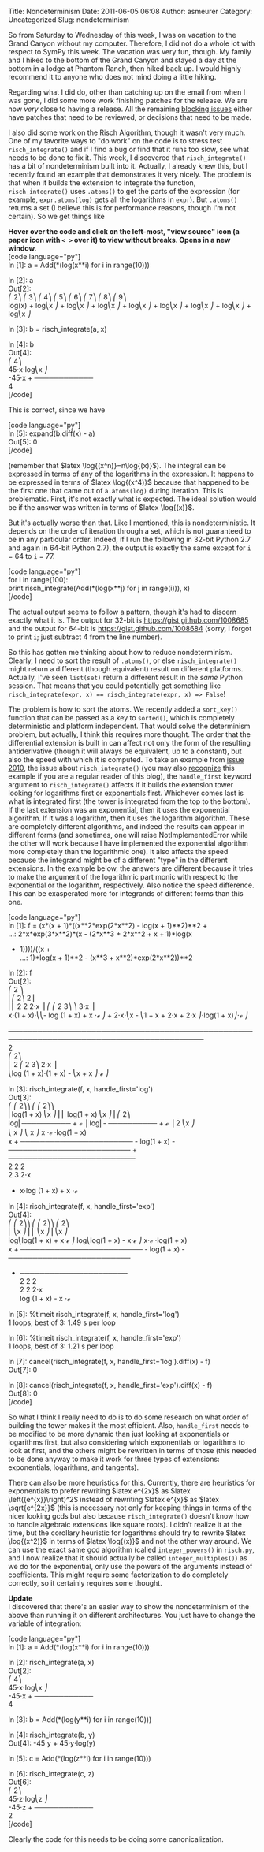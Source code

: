 Title: Nondeterminism
Date: 2011-06-05 06:08
Author: asmeurer
Category: Uncategorized
Slug: nondeterminism

So from Saturday to Wednesday of this week, I was on vacation to the
Grand Canyon without my computer. Therefore, I did not do a whole lot
with respect to SymPy this week. The vacation was very fun, though. My
family and I hiked to the bottom of the Grand Canyon and stayed a day at
the bottom in a lodge at Phantom Ranch, then hiked back up. I would
highly recommend it to anyone who does not mind doing a little hiking.

Regarding what I did do, other than catching up on the email from when I
was gone, I did some more work finishing patches for the release. We are
now *very* close to having a release. All the remaining [blocking
issues][] either have patches that need to be reviewed, or decisions
that need to be made.

I also did some work on the Risch Algorithm, though it wasn't very much.
One of my favorite ways to "do work" on the code is to stress test
`risch_integrate()` and if I find a bug or find that it runs too slow,
see what needs to be done to fix it. This week, I discovered that
`risch_integrate()` has a bit of nondeterminism built into it. Actually,
I already knew this, but I recently found an example that demonstrates
it very nicely. The problem is that when it builds the extension to
integrate the function, `risch_integrate()` uses `.atoms()` to get the
parts of the expression (for example, `expr.atoms(log)` gets all the
logarithms in `expr`). But `.atoms()` returns a set (I believe this is
for performance reasons, though I'm not certain). So we get things like

**Hover over the code and click on the left-most, "view source" icon (a
paper icon with `< >` over it) to view without breaks. Opens in a new
window.**  
[code language="py"]  
In [1]: a = Add(\*(log(x\*\*i) for i in range(10)))

In [2]: a  
Out[2]:  
⎛ 2⎞ ⎛ 3⎞ ⎛ 4⎞ ⎛ 5⎞ ⎛ 6⎞ ⎛ 7⎞ ⎛ 8⎞ ⎛ 9⎞  
log(x) + log⎝x ⎠ + log⎝x ⎠ + log⎝x ⎠ + log⎝x ⎠ + log⎝x ⎠ + log⎝x ⎠ +
log⎝x ⎠ + log⎝x ⎠

In [3]: b = risch\_integrate(a, x)

In [4]: b  
Out[4]:  
⎛ 4⎞  
45⋅x⋅log⎝x ⎠  
-45⋅x + ────────────  
4  
[/code]

This is correct, since we have

[code language="py"]  
In [5]: expand(b.diff(x) - a)  
Out[5]: 0  
[/code]

(remember that \$latex \\log{(x\^n)}=n\\log{(x)}\$). The integral can be
expressed in terms of any of the logarithms in the expression. It
happens to be expressed in terms of \$latex \\log{(x\^4)}\$ because that
happened to be the first one that came out of `a.atoms(log)` during
iteration. This is problematic. First, it's not exactly what is
expected. The ideal solution would be if the answer was written in terms
of \$latex \\log{(x)}\$.

But it's actually worse than that. Like I mentioned, this is
nondeterministic. It depends on the order of iteration through a set,
which is not guaranteed to be in any particular order. Indeed, if I run
the following in 32-bit Python 2.7 and again in 64-bit Python 2.7), the
output is exactly the same except for `i` = 64 to `i` = 77.

[code language="py"]  
for i in range(100):  
print risch\_integrate(Add(\*(log(x\*\*j) for j in range(i))), x)  
[/code]

The actual output seems to follow a pattern, though it's had to discern
exactly what it is. The output for 32-bit is
<https://gist.github.com/1008685> and the output for 64-bit is
<https://gist.github.com/1008684> (sorry, I forgot to print `i`; just
subtract 4 from the line number).

So this has gotten me thinking about how to reduce nondeterminism.
Clearly, I need to sort the result of `.atoms()`, or else
`risch_integrate()` might return a different (though equivalent) result
on different platforms. Actually, I've seen `list(set)` return a
different result in the *same* Python session. That means that you could
potentially get something like
`risch_integrate(expr, x) == risch_integrate(expr, x) => False`!

The problem is how to sort the atoms. We recently added a `sort_key()`
function that can be passed as a key to `sorted()`, which is completely
deterministic and platform independent. That would solve the determinism
problem, but actually, I think this requires more thought. The order
that the differential extension is built in can affect not only the form
of the resulting antiderivative (though it will always be equivalent, up
to a constant), but also the speed with which it is computed. To take an
example from [issue 2010][], the issue about `risch_integrate()` (you
may also [recognize][] this example if you are a regular reader of this
blog), the `handle_first` keyword argument to `risch_integrate()`
affects if it builds the extension tower looking for logarithms first or
exponentials first. Whichever comes last is what is integrated first
(the tower is integrated from the top to the bottom). If the last
extension was an exponential, then it uses the exponential algorithm. If
it was a logarithm, then it uses the logarithm algorithm. These are
completely different algorithms, and indeed the results can appear in
different forms (and sometimes, one will raise NotImplementedError while
the other will work because I have implemented the exponential algorithm
more completely than the logarithmic one). It also affects the speed
because the integrand might be of a different "type" in the different
extensions. In the example below, the answers are different because it
tries to make the argument of the logarithmic part monic with respect to
the exponential or the logarithm, respectively. Also notice the speed
difference. This can be exasperated more for integrands of different
forms than this one.

[code language="py"]  
In [1]: f = (x\*(x + 1)\*((x\*\*2\*exp(2\*x\*\*2) - log(x +
1)\*\*2)\*\*2 +  
...: 2\*x\*exp(3\*x\*\*2)\*(x - (2\*x\*\*3 + 2\*x\*\*2 + x + 1)\*log(x
+ 1))))/((x +  
...: 1)\*log(x + 1)\*\*2 - (x\*\*3 + x\*\*2)\*exp(2\*x\*\*2))\*\*2

In [2]: f  
Out[2]:  
⎛ 2 ⎞  
⎜⎛ 2⎞ 2⎟  
⎜⎜ 2 2 2⋅x ⎟ ⎛ ⎛ 2 3⎞ ⎞ 3⋅x ⎟  
x⋅(1 + x)⋅⎝⎝- log (1 + x) + x ⋅ℯ ⎠ + 2⋅x⋅⎝x - ⎝1 + x + 2⋅x + 2⋅x
⎠⋅log(1 + x)⎠⋅ℯ ⎠  

──────────────────────────────────────────────────────────────────────────────────────────  
2  
⎛ 2⎞  
⎜ 2 ⎛ 2 3⎞ 2⋅x ⎟  
⎝log (1 + x)⋅(1 + x) - ⎝x + x ⎠⋅ℯ ⎠

In [3]: risch\_integrate(f, x, handle\_first='log')  
Out[3]:  
⎛ ⎛ 2⎞⎞ ⎛ ⎛ 2⎞⎞  
⎜log(1 + x) ⎝x ⎠⎟ ⎜ log(1 + x) ⎝x ⎠⎟ ⎛ 2⎞  
log⎜────────── + ℯ ⎟ log⎜- ────────── + ℯ ⎟ 2 ⎝x ⎠  
⎝ x ⎠ ⎝ x ⎠ x ⋅ℯ ⋅log(1 + x)  
x + ─────────────────────── - log(1 + x) - ───────────────────────── +
──────────────────────────  
2 2 2  
2 3 2⋅x  
- x⋅log (1 + x) + x ⋅ℯ

In [4]: risch\_integrate(f, x, handle\_first='exp')  
Out[4]:  
⎛ ⎛ 2⎞⎞ ⎛ ⎛ 2⎞⎞ ⎛ 2⎞  
⎜ ⎝x ⎠⎟ ⎜ ⎝x ⎠⎟ ⎝x ⎠  
log⎝log(1 + x) + x⋅ℯ ⎠ log⎝log(1 + x) - x⋅ℯ ⎠ x⋅ℯ ⋅log(1 + x)  
x + ───────────────────────── - log(1 + x) - ─────────────────────────
- ──────────────────────  
2 2 2  
2 2 2⋅x  
log (1 + x) - x ⋅ℯ

In [5]: %timeit risch\_integrate(f, x, handle\_first='log')  
1 loops, best of 3: 1.49 s per loop

In [6]: %timeit risch\_integrate(f, x, handle\_first='exp')  
1 loops, best of 3: 1.21 s per loop

In [7]: cancel(risch\_integrate(f, x, handle\_first='log').diff(x) - f)  
Out[7]: 0

In [8]: cancel(risch\_integrate(f, x, handle\_first='exp').diff(x) - f)  
Out[8]: 0  
[/code]

So what I think I really need to do is to do some research on what order
of building the tower makes it the most efficient. Also, `handle_first`
needs to be modified to be more dynamic than just looking at
exponentials or logarithms first, but also considering which
exponentials or logarithms to look at first, and the others might be
rewritten in terms of those (this needed to be done anyway to make it
work for three types of extensions: exponentials, logarithms, and
tangents).

There can also be more heuristics for this. Currently, there are
heuristics for exponentials to prefer rewriting \$latex e\^{2x}\$ as
\$latex \\left({e\^{x}}\\right)\^2\$ instead of rewriting \$latex
e\^{x}\$ as \$latex \\sqrt{e\^{2x}}\$ (this is necessary not only for
keeping things in terms of the nicer looking gcds but also because
`risch_integrate()` doesn't know how to handle algebraic extensions like
square roots). I didn't realize it at the time, but the corollary
heuristic for logarithms should try to rewrite \$latex \\log{(x\^2)}\$
in terms of \$latex \\log{(x)}\$ and not the other way around. We can
use the exact same gcd algorithm (called [`integer_powers()`][] in
`risch.py`, and I now realize that it should actually be called
`integer_multiples()`) as we do for the exponential, only use the powers
of the arguments instead of coefficients. This might require some
factorization to do completely correctly, so it certainly requires some
thought.

**Update**  
I discovered that there's an easier way to show the nondeterminism of
the above than running it on different architectures. You just have to
change the variable of integration:

[code language="py"]  
In [1]: a = Add(\*(log(x\*\*i) for i in range(10)))

In [2]: risch\_integrate(a, x)  
Out[2]:  
⎛ 4⎞  
45⋅x⋅log⎝x ⎠  
-45⋅x + ────────────  
4

In [3]: b = Add(\*(log(y\*\*i) for i in range(10)))

In [4]: risch\_integrate(b, y)  
Out[4]: -45⋅y + 45⋅y⋅log(y)

In [5]: c = Add(\*(log(z\*\*i) for i in range(10)))

In [6]: risch\_integrate(c, z)  
Out[6]:  
⎛ 2⎞  
45⋅z⋅log⎝z ⎠  
-45⋅z + ────────────  
2  
[/code]

Clearly the code for this needs to be doing some canonicalization.

  [blocking issues]: http://code.google.com/p/sympy/issues/list?q=label:Milestone-Release0.7.0
  [issue 2010]: http://code.google.com/p/sympy/issues/detail?id=2010#c1
  [recognize]: http://asmeurersympy.wordpress.com/2010/08/05/prototype-risch_integrate-function-ready-for-testing/
  [`integer_powers()`]: https://github.com/asmeurer/sympy/blob/integration3/sympy/integrals/risch.py#L44

